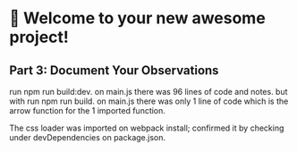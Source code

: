 # 🚀 Welcome to your new awesome project!

## Part 3: Document Your Observations

run npm run build:dev. on main.js there was 96 lines of code and notes. but with 
run npm run build. on main.js there was only 1 line of code which is the arrow function for the 1 imported function.

The css loader was imported on webpack install; confirmed it by checking under devDependencies on package.json. 
 



